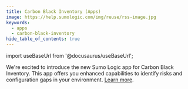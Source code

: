 ```yaml
---
title: Carbon Black Inventory (Apps)
image: https://help.sumologic.com/img/reuse/rss-image.jpg
keywords:
  - apps
  - carbon-black-inventory
hide_table_of_contents: true    
---
```


import useBaseUrl from '@docusaurus/useBaseUrl';

We're excited to introduce the new Sumo Logic app for Carbon Black Inventory. This app offers you enhanced capabilities to identify risks and configuration gaps in your environment. [Learn more](/docs/integrations/saas-cloud/carbon-black-inventory/).
